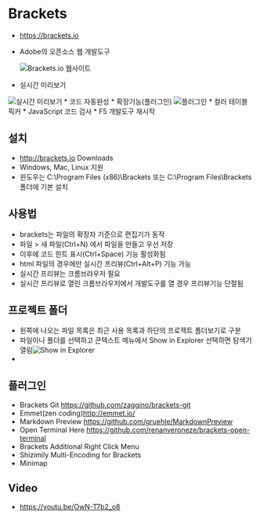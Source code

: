 # Brackets
* https://brackets.io
* Adobe의 오픈소스 웹 개발도구

    <img src="/images/brackets/brackets01.png" alt="Brackets.io 웹사이트">
* 실시간 미리보기

<img src="/images/brackets/brackets11.png" alt="실시간 미리보기">
* 코드 자동완성
* 확장기능(플러그인)

<img src="/images/brackets/brackets12.png" alt="플러그인">
* 컬러 테이블 픽커
* JavaScript 코드 검사
* F5 개발도구 재시작

<h2>설치</h2>
<ul>
<li><a href="http://brackets.io" target="_blank">http://brackets.io</a> Downloads

</li>
<li>Windows, Mac, Linux 지원</li>
<li>윈도우는 C:\Program Files (x86)\Brackets 또는 C:\Program Files\Brackets 폴더에 기본 설치</li>
</ul>
<h2>사용법</h2>
<ul>
<li>brackets는 파일의 확장자 기준으로 편집기가 동작</li>
<li>파일 > 새 파일(Ctrl+N) 에서 파일을 만들고 우선 저장</li>
<li>이후에 코드 힌트 표시(Ctrl+Space) 기능 활성화됨</li>
<li>html 파일의 경우에만 실시간 프리뷰(Ctrl+Alt+P) 기능 가능</li>
<li>실시간 프리뷰는 크롬브라우저 필요</li>
<li>실시간 프리뷰로 열린 크롬브라우저에서 개발도구를 열 경우 프리뷰기능 단절됨</li>
</ul>
<h2>프로젝트 폴더</h2>
<ul>
<li>왼쪽에 나오는 파일 목록은 최근 사용 목록과 하단의 프로젝트 폴더보기로 구분</li>
<li>파일이나 폴더를 선택하고 콘텍스트 메뉴에서 Show in Explorer 선택하면 탐색기 열림<img src="/images/brackets/brackets13.png" alt="Show in Explorer"></li>
<li></li>
</ul>
<h2>플러그인</h2>
<ul>
<li>Brackets Git <a href="https://github.com/zaggino/brackets-git" target="_blank">https://github.com/zaggino/brackets-git</a></li>
<li>Emmet(zen coding)<a href="http://emmet.io/" target="_blank">http://emmet.io/</a></li>
<li>Markdown Preview <a href="https://github.com/gruehle/MarkdownPreview" target="_blank">https://github.com/gruehle/MarkdownPreview</a></li>
<li>Open Terminal Here <a href="https://github.com/renanveroneze/brackets-open-terminal" target="_blank">https://github.com/renanveroneze/brackets-open-terminal</a></li>
<li>Brackets Additional Right Click Menu</li>
<li>Shizimily Multi-Encoding for Brackets</li>
<li>Minimap</li>
</ul>
<h2>Video</h2>
<ul>
<li><a href="https://youtu.be/OwN-T7b2_o8" target="_blank">https://youtu.be/OwN-T7b2_o8</a></li>
</ul>

